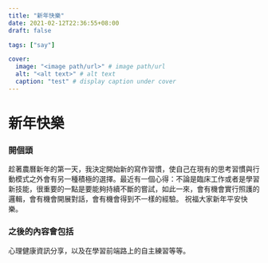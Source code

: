 ```yaml
---
title: "新年快樂"
date: 2021-02-12T22:36:55+08:00
draft: false

tags: ["say"]

cover:
  image: "<image path/url>" # image path/url
  alt: "<alt text>" # alt text
  caption: "test" # display caption under cover
---
```


# 新年快樂

### 開個頭

趁著農曆新年的第一天，我決定開始新的寫作習慣，使自己在現有的思考習慣與行動模式之外會有另一種積極的選擇。最近有一個心得：不論是臨床工作或者是學習新技能，很重要的一點是要能夠持續不斷的嘗試，如此一來，會有機會實行照護的邏輯，會有機會開展對話，會有機會得到不一樣的經驗。
祝福大家新年平安快樂。

### 之後的內容會包括

心理健康資訊分享，以及在學習前端路上的自主練習等等。
